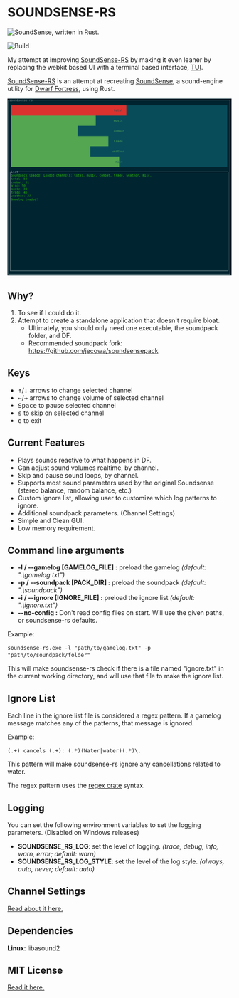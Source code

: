 # SOUNDSENSE-RS

![SoundSense, written in Rust.](/icons/icon.png?raw=true)

![Build](https://github.com/prixt/soundsense-rs/workflows/Build/badge.svg)

My attempt at improving [SoundSense-RS] by making it even leaner by replacing
the webkit based UI with a terminal based interface, [TUI].

[SoundSense-RS] is an attempt at recreating [SoundSense],
a sound-engine utility for [Dwarf Fortress], using Rust.

[TUI]: https://github.com/fdehau/tui-rs
[SoundSense-RS]: https://github.com/prixt/soundsense-rs
[SoundSense]: http://df.zweistein.cz/soundsense/
[Dwarf Fortress]: http://www.bay12games.com/dwarves/

![Linux TUI screenshot](/screenshots/linux-tui-screenshot.png?raw=true "Linux TUI screenshot")

## Why?

1. To see if I could do it.
2. Attempt to create a standalone application that doesn't require bloat.
   * Ultimately, you should only need one executable, the soundpack folder, and DF.
   * Recommended soundpack fork: https://github.com/jecowa/soundsensepack

## Keys

* <kbd>↑</kbd>/<kbd>↓</kbd> arrows to change selected channel
* <kbd>←</kbd>/<kbd>→</kbd> arrows to change volume of selected channel
* <kbd>Space</kbd> to pause selected channel
* <kbd>s</kbd> to skip on selected channel
* <kbd>q</kbd> to exit

## Current Features

* Plays sounds reactive to what happens in DF.
* Can adjust sound volumes realtime, by channel.
* Skip and pause sound loops, by channel.
* Supports most sound parameters used by the original Soundsense (stereo balance, random balance, etc.)
* Custom ignore list, allowing user to customize which log patterns to ignore.
* Additional soundpack parameters. (Channel Settings)
* Simple and Clean GUI.
* Low memory requirement.

## Command line arguments

* __-l / --gamelog [GAMELOG_FILE] :__ preload the gamelog _(default: ".\gamelog.txt")_
* __-p / --soundpack [PACK_DIR] :__ preload the soundpack _(default: ".\soundpack")_
* __-i / --ignore [IGNORE_FILE] :__ preload the ignore list _(default: ".\ignore.txt")_
* __--no-config :__ Don't read config files on start. Will use the given paths, or soundsense-rs defaults.

Example:

```
soundsense-rs.exe -l "path/to/gamelog.txt" -p "path/to/soundpack/folder"
```

This will make soundsense-rs check if there is a file named "ignore.txt" in the
current working directory, and will use that file to make the ignore list.

## Ignore List

Each line in the ignore list file is considered a regex pattern.
If a gamelog message matches any of the patterns, that message is ignored.

Example:

```
(.+) cancels (.+): (.*)(Water|water)(.*)\.
```

This pattern will make soundsense-rs ignore any cancellations related to water.

The regex pattern uses the [regex crate](https://docs.rs/regex/) syntax.

## Logging

You can set the following environment variables to set the logging parameters. (Disabled on Windows releases)

* __SOUNDSENSE_RS_LOG__: set the level of logging. _(trace, debug, info, warn, error; default: warn)_
* __SOUNDSENSE_RS_LOG_STYLE__: set the level of the log style. _(always, auto, never; default: auto)_

## Channel Settings

[Read about it here.](./about_channel_setting.md)

## Dependencies

__Linux__: libasound2

## MIT License

[Read it here.](./LICENSE)
